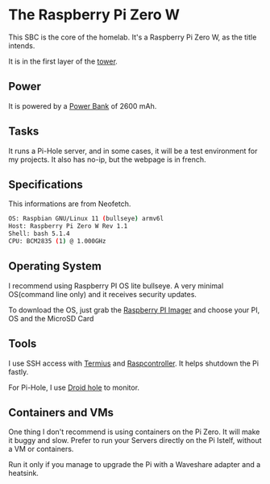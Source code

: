 # The Raspberry Pi Zero W

This SBC is the core of the homelab. It's a Raspberry Pi Zero W, as the title intends.

It is in the first layer of the [tower](../Documentation/HARDWARE.md#tower).

## Power

It is powered by a [Power Bank](../Documentation/HARDWARE.md#material) of 2600 mAh.

## Tasks

It runs a Pi-Hole server, and in some cases, it will be a test environment for my projects.
It also has no-ip, but the webpage is in french.

## Specifications

This informations are from Neofetch.

```bash
OS: Raspbian GNU/Linux 11 (bullseye) armv6l
Host: Raspberry Pi Zero W Rev 1.1
Shell: bash 5.1.4
CPU: BCM2835 (1) @ 1.000GHz
```

## Operating System

I recommend using Raspberry PI OS lite bullseye. A very minimal OS(command line only) and it receives security updates.

To download the OS, just grab the [Raspberry PI Imager](https://www.raspberrypi.com/software/) and choose your PI, OS and the MicroSD Card

## Tools

I use SSH access with [Termius](https://termius.com/) and [Raspcontroller](https://play.google.com/store/apps/details?id=it.Ettore.raspcontroller&hl=en&referrer=utm_source%3Dgoogle%26utm_medium%3Dorganic%26utm_term%3Draspcontroller&pcampaignid=APPU_1_kVuSZorHNpv-7_UP9q-c2AM). It helps shutdown the Pi fastly.

For Pi-Hole, I use [Droid hole](https://play.google.com/store/apps/details?id=com.jgeek00.droid_hole&hl=en&referrer=utm_source%3Dgoogle%26utm_medium%3Dorganic%26utm_term%3Ddroidhole+play+store&pcampaignid=APPU_1_WnKdZr2EJcuI9u8P78qxkAI) to monitor.
## Containers and VMs

One thing I don't recommend is using containers on the Pi Zero. It will make it buggy and slow.
Prefer to run your Servers directly on the Pi Istelf, without a VM or containers.

Run it only if you manage to upgrade the Pi with a Waveshare adapter and a heatsink.
